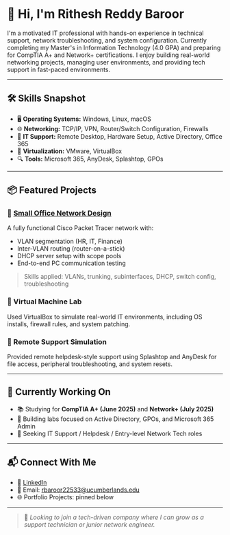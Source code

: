 # 👋 Hi, I'm Rithesh Reddy Baroor

I'm a motivated IT professional with hands-on experience in technical support, network troubleshooting, and system configuration. Currently completing my Master's in Information Technology (4.0 GPA) and preparing for CompTIA A+ and Network+ certifications. I enjoy building real-world networking projects, managing user environments, and providing tech support in fast-paced environments.

---

## 🛠️ Skills Snapshot

- 🖥️ **Operating Systems:** Windows, Linux, macOS  
- 🌐 **Networking:** TCP/IP, VPN, Router/Switch Configuration, Firewalls  
- 🔧 **IT Support:** Remote Desktop, Hardware Setup, Active Directory, Office 365  
- 🧪 **Virtualization:** VMware, VirtualBox  
- 🔍 **Tools:** Microsoft 365, AnyDesk, Splashtop, GPOs

---

## 📦 Featured Projects

### 🔹 [Small Office Network Design](https://github.com/baroorr1/small-office-network-design)
A fully functional Cisco Packet Tracer network with:
- VLAN segmentation (HR, IT, Finance)
- Inter-VLAN routing (router-on-a-stick)
- DHCP server setup with scope pools
- End-to-end PC communication testing

> Skills applied: VLANs, trunking, subinterfaces, DHCP, switch config, troubleshooting

### 🔹 Virtual Machine Lab
Used VirtualBox to simulate real-world IT environments, including OS installs, firewall rules, and system patching.

### 🔹 Remote Support Simulation
Provided remote helpdesk-style support using Splashtop and AnyDesk for file access, peripheral troubleshooting, and system resets.

---

## 🎯 Currently Working On

- 📚 Studying for **CompTIA A+ (June 2025)** and **Network+ (July 2025)**
- 🧪 Building labs focused on Active Directory, GPOs, and Microsoft 365 Admin
- 💼 Seeking IT Support / Helpdesk / Entry-level Network Tech roles

---

## 📬 Connect With Me

- 💼 [LinkedIn](https://www.linkedin.com/in/ritheshreddy16)
- 📧 Email: rbaroor22533@ucumberlands.edu
- 🌐 Portfolio Projects: pinned below

---

> 👀 *Looking to join a tech-driven company where I can grow as a support technician or junior network engineer.*
